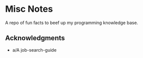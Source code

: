 # Misc Notes

A repo of fun facts to beef up my programming knowledge base.

## Acknowledgments

* a/A job-search-guide
